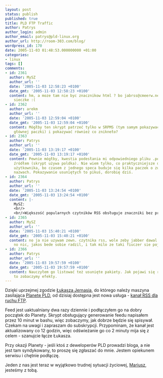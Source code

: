 ```yaml
---
layout: post
status: publish
published: true
title: PLD FTP Traffic
author: Patrys
author_login: admin
author_email: patrys@pld-linux.org
author_url: http://room-303.com/blog/
wordpress_id: 170
date: 2005-11-03 01:48:53.000000000 +01:00
categories:
- linux
tags: []
comments:
- id: 2361
  author: MySZ
  author_url: ''
  date: '2005-11-03 12:58:23 +0100'
  date_gmt: '2005-11-03 12:58:23 +0100'
  content: hm, a moze tam nie byc znacznikow html ? bo jabrss@cmeerw.net mi przysyla
    sieczke :(
- id: 2362
  author: arekm
  author_url: ''
  date: '2005-11-03 12:59:04 +0100'
  date_gmt: '2005-11-03 12:59:04 +0100'
  content: Mógłby ten skrypt patrzeć tylko w SRPMS (tym samym pokazywać tylko nazwę
    głównej paczki) i pokazywać również co znikneło?
- id: 2363
  author: Patrys
  author_url: ''
  date: '2005-11-03 13:19:17 +0100'
  date_gmt: '2005-11-03 13:19:17 +0100'
  content: Pewnie mógłby, kwestia podesłania mi odpowiedniego pliku .poldekrc z domyślnym
    źródłem (skrypt używa poldka). Nie wiem tylko, co praktyczniejsze dla końcowego
    użytkownika, bo czasem z jednego speca buduje się kilka paczek o zupełnie innych
    nazwach. Pokazywanie usuniętych to pikuś, dorobię dziś.
- id: 2364
  author: Patrys
  author_url: ''
  date: '2005-11-03 13:24:54 +0100'
  date_gmt: '2005-11-03 13:24:54 +0100'
  content: |-
    MySZ:
    <br/>
    <br/>Większość popularnych czytników RSS obsługuje znaczniki bez problemu, więc raczej tak zostanie. Bez znaczników u większości ludzi wyjdzie sieczka zupełna. Polecam Liferea.
- id: 2365
  author: MySZ
  author_url: ''
  date: '2005-11-03 15:40:21 +0100'
  date_gmt: '2005-11-03 15:40:21 +0100'
  content: no ja nie uzywam zewn. czytnika rss, wole zeby jabber dawal mi znac :(
    no nic, jakos bede sobie radzil, i tak milo ze taki fiuczer sie pojawil :)
- id: 2366
  author: Patrys
  author_url: ''
  date: '2005-11-03 19:57:59 +0100'
  date_gmt: '2005-11-03 19:57:59 +0100'
  content: Nauczyłem go listować też usunięte pakiety. Jak pojawi się ruch w ac-main,
    to zobaczymy efekty.
---
```

<p>Dzięki uprzejmej zgodzie <a href="http://princefool.blogspot.com/">Łukasza Jernasia</a>, do którego należy maszyna zasilająca <a href="http://planet.pld-linux.org/index_pl.html">Planetę <abbr>PLD</abbr></a>, od dzisiaj dostępna jest nowa usługa - <a href="http://planet.pld-linux.org/poldek/poldek.rss">kanał <abbr title="Really Simple Syndication">RSS</abbr> dla ruchu <abbr>FTP</abbr></a>.</p>

<p>Feed jest uaktualniany dwa razy dziennie i podłączyłem go na dobry początek do Planety. Skrypt obsługujący generowanie feedu napisałem przez 10 minut w bashu, więc zobaczymy, jak dobrze będzie się spisywał. Czekam na uwagi i zapraszam do subskrypcji. Przypominam, że kanał jest aktualizowany co 12 godzin, więc odświeżanie go co 2 minuty mija się z celem - szanujcie łącze Łukasza.</p>

<p>Przy okazji Planety - jeśli ktoś z deweloperów <abbr>PLD</abbr> prowadzi bloga, a nie jest tam syndykowany, to proszę się zgłaszać do mnie. Jestem opiekunem serwisu i chętnie podłączę.</p>

<p>Jeden z nas jest teraz w wyjątkowo trudnej sytuacji życiowej, <a href="http://mmazur.jogger.pl/">Mariusz</a>, jesteśmy z tobą.</p>
